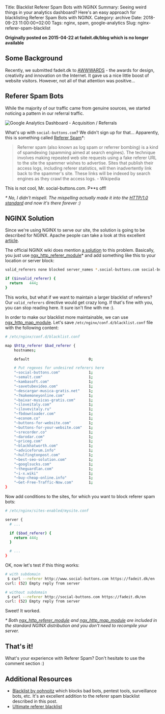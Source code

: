 Title:  Blacklist Referer Spam Bots with NGINX
Summary: Seeing weird things in your analytics dashboard? Here's an easy approach for blacklisting Referer Spam Bots with NGINX.
Category: archive
Date: 2018-09-23 11:00:00+02:00
Tags: nginx, spam, google-analytics
Slug: nginx-referer-spam-blacklist

**Originally posted on 2015-04-22 at fadeit.dk/blog which is no longer available**

## Some Background

Recently, we submitted fadeit.dk to [AWWWARDS][awwwards] - the awards for design, creativity and innovation on the Internet. It gave us a nice little boost of website visitors. However, not all of that attention was positive...

## Referer Spam Bots

While the majority of our traffic came from genuine sources, we started noticing a pattern in our referral traffic.

![Google Analytics Dashboard - Acquisition / Referrals][ga-dashboard]



What's up with `social-buttons.com`? We didn't sign up for that... Apparently, this is something called [Referer Spam][wiki]\*:

> Referrer spam (also known as log spam or referrer bombing) is a kind of spamdexing (spamming aimed at search engines). The technique involves making repeated web site requests using a fake referer URL to the site the spammer wishes to advertise. Sites that publish their access logs, including referer statistics, will then inadvertently link back to the spammer's site. These links will be indexed by search engines as they crawl the access logs. - Wikipedia

This is not cool, Mr. social-buttons.com. P\*\*s off!

*\* No, I didn't mispell. The mispelling actually made it into the [HTTP/1.0 standard][rfc] and now it's there forever :)*

## NGINX Solution

Since we're using NGINX to serve our site, the solution is going to be described for NGINX. Apache people can take a look at this excellent [article][apache-block].

The official NGINX wiki does mention [a solution][nginx-block] to this problem. Basically, you just use [ngx_http_referer_module][referer-mod]\* and add something like this to your location or server block:


```bash
valid_referers none blocked server_names *.social-buttons.com social-buttons.com badreferer2.com;

if ($invalid_referer) {
  return   444;
}
```

This works, but what if we want to maintain a larger blacklist of referers? Our `valid_referers` directive would get crazy long. If that's fine with you, you can stop reading here. It sure isn't fine with me :).

In order to make our blacklist more maintainable, we can use [ngx\_http\_map\_module][map-mod]. Let's save `/etc/nginx/conf.d/blacklist.conf` file with the following content:


```bash
# /etc/nginx/conf.d/blacklist.conf

map $http_referer $bad_referer {
    hostnames;

    default                           0;

    # Put regexes for undesired referers here
    "~social-buttons.com"             1;
    "~semalt.com"                     1;
    "~kambasoft.com"                  1;
    "~savetubevideo.com"              1;
    "~descargar-musica-gratis.net"    1;
    "~7makemoneyonline.com"           1;
    "~baixar-musicas-gratis.com"      1;
    "~iloveitaly.com"                 1;
    "~ilovevitaly.ru"                 1;
    "~fbdownloader.com"               1;
    "~econom.co"                      1;
    "~buttons-for-website.com"        1;
    "~buttons-for-your-website.com"   1;
    "~srecorder.co"                   1;
    "~darodar.com"                    1;
    "~priceg.com"                     1;
    "~blackhatworth.com"              1;
    "~adviceforum.info"               1;
    "~hulfingtonpost.com"             1;
    "~best-seo-solution.com"          1;
    "~googlsucks.com"                 1;
    "~theguardlan.com"                1;
    "~i-x.wiki"                       1;
    "~buy-cheap-online.info"          1;
    "~Get-Free-Traffic-Now.com"       1;
}
```


Now add conditions to the sites, for which you want to block referer spam bots:


```bash
# /etc/nginx/sites-enabled/mysite.conf

server {
  # ...

  if ($bad_referer) {
    return 444;
  }

  # ...
}
```

OK, now let's test if this thing works:


```bash
# with subdomain
 $ curl --referer http://www.social-buttons.com https://fadeit.dk/en
curl: (52) Empty reply from server

# without subdomain
 $ curl --referer http://social-buttons.com https://fadeit.dk/en
curl: (52) Empty reply from server
```

Sweet! It worked.

*\* Both [ngx\_http\_referer\_module][referer-mod] and [ngx\_http\_map\_module][map-mod] are included in the standard NGINX distribution and you don't need to recompile your server.*

## That's it!

What's your experience with Referer Spam? Don't hesitate to use the comment section :)

## Additional Resources


- [Blacklist by oohnoitz][blacklist] which blocks bad bots, pentest tools, surveillance bots, etc. It's an excellent addition to the referer spam blacklist described in this post.
- [Ultimate referer blacklist][blacklist-2]

[awwwards]: http://www.awwwards.com/best-websites/fadeit-1/
[ga-dashboard]: {filename}/images/nginx-referer-spam-blacklist/ga_dashboard.png
[wiki]: http://en.wikipedia.org/wiki/Referer_spam
[rfc]: http://tools.ietf.org/html/rfc1945
[apache-block]: https://www.addedbytes.com/blog/block-referrer-spam/
[nginx-block]: http://wiki.nginx.org/Referrer_Spam_Blocking
[referer-mod]: http://nginx.org/en/docs/http/ngx_http_referer_module.html
[map-mod]: http://nginx.org/en/docs/http/ngx_http_map_module.html
[blacklist]: https://github.com/oohnoitz/nginx-blacklist
[blacklist-2]: http://perishablepress.com/4g-ultimate-referrer-blacklist/
